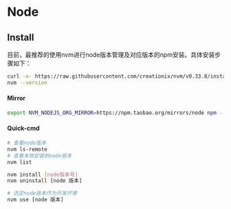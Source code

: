 # Node



## Install
目前，最推荐的使用nvm进行node版本管理及对应版本的npm安装。具体安装步骤如下：

```sh
curl -o- https://raw.githubusercontent.com/creationix/nvm/v0.33.8/install.sh | bash
nvm --version
```

#### Mirror
```sh
export NVM_NODEJS_ORG_MIRROR=https://npm.taobao.org/mirrors/node npm --registry=https://registry.npm.taobao.org
```

#### Quick-cmd
```sh
# 查看node版本
nvm ls-remote
# 查看本地安装的node版本
nvm list

nvm install [node版本号]
nvm uninstall [node 版本]

# 选定node版本作为开发环境
nvm use [node 版本]
```